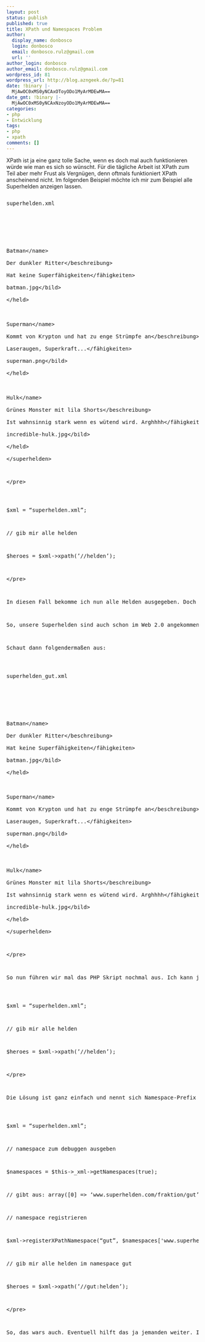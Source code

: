 ```yaml
---
layout: post
status: publish
published: true
title: XPath und Namespaces Problem
author:
  display_name: donbosco
  login: donbosco
  email: donbosco.rulz@gmail.com
  url: ''
author_login: donbosco
author_email: donbosco.rulz@gmail.com
wordpress_id: 81
wordpress_url: http://blog.azngeek.de/?p=81
date: !binary |-
  MjAwOC0xMS0yNCAxOToyODo1MyArMDEwMA==
date_gmt: !binary |-
  MjAwOC0xMS0yNCAxNzoyODo1MyArMDEwMA==
categories:
- php
- Entwicklung
tags:
- php
- xpath
comments: []
---
```

<p>XPath ist ja eine ganz tolle Sache, wenn es doch mal auch funktionieren w&uuml;rde wie man es sich so w&uuml;nscht. F&uuml;r die t&auml;gliche Arbeit ist XPath zum Teil aber mehr Frust als Vergn&uuml;gen, denn oftmals funktioniert XPath anscheinend nicht. Im folgenden Beispiel m&ouml;chte ich mir zum Beispiel alle Superhelden anzeigen lassen.</p>
<pre lang="XML" line="1">
<p>superhelden.xml</p>
<p><superhelden><br />
<held><br />
<name>Batman<&#47;name><br />
<beschreibung>Der dunkler Ritter<&#47;beschreibung><br />
<f&auml;higkeiten>Hat keine Superf&auml;higkeiten<&#47;f&auml;higkeiten><br />
<bild>batman.jpg<&#47;bild><br />
<&#47;held><br />
<held><br />
<name>Superman<&#47;name><br />
<beschreibung>Kommt von Krypton und hat zu enge Str&uuml;mpfe an<&#47;beschreibung><br />
<f&auml;higkeiten>Laseraugen, Superkraft...<&#47;f&auml;higkeiten><br />
<bild>superman.png<&#47;bild><br />
<&#47;held><br />
<held><br />
<name>Hulk<&#47;name><br />
<beschreibung>Gr&uuml;nes Monster mit lila Shorts<&#47;beschreibung><br />
<f&auml;higkeiten>Ist wahnsinnig stark wenn es w&uuml;tend wird. Arghhhh<&#47;f&auml;higkeiten><br />
<bild>incredible-hulk.jpg<&#47;bild><br />
<&#47;held><br />
<&#47;superhelden></p>
<p><&#47;pre></p>
<pre lang="java" line="1">
<p>$xml = &ldquo;superhelden.xml&rdquo;;</p>
<p>&#47;&#47; gib mir alle helden</p>
<p>$heroes = $xml->xpath(&rsquo;&#47;&#47;helden&rsquo;);</p>
<p><&#47;pre></p>
<p>In diesen Fall bekomme ich nun alle Helden ausgegeben. Doch wo ist nun das Problem? Nehmen wir mal an, die Helden geh&ouml;ren zu einer bestimmten Fraktion, sagen wir mal hier den Guten, so k&ouml;nnte man das nat&uuml;rlich jedem Helden explizit zuteilen. Da wir aber nun wissen dass sowohl Batman, Superman als auch Hulk gut sind, deklarieren wir das doch ganz einfach an den Anfang des XML-Dokumentes.</p>
<p>So, unsere Superhelden sind auch schon im Web 2.0 angekommen und haben sich eine tolle Domain gesichert. Da diese auch tolle Praktikanten im SEO haben, nennen wir diesen Namespace einfach mal superhelden.com&#47;fraktion&#47;gut.</p>
<p>Schaut dann folgenderma&szlig;en aus:</p>
<pre lang="XML" line="1">
<p>superhelden_gut.xml</p>
<p><superhelden xmlns=&rdquo;http:&#47;&#47;www.superhelden.com&#47;fraktion&#47;gut&rdquo;><br />
<held><br />
<name>Batman<&#47;name><br />
<beschreibung>Der dunkler Ritter<&#47;beschreibung><br />
<f&auml;higkeiten>Hat keine Superf&auml;higkeiten<&#47;f&auml;higkeiten><br />
<bild>batman.jpg<&#47;bild><br />
<&#47;held><br />
<held><br />
<name>Superman<&#47;name><br />
<beschreibung>Kommt von Krypton und hat zu enge Str&uuml;mpfe an<&#47;beschreibung><br />
<f&auml;higkeiten>Laseraugen, Superkraft...<&#47;f&auml;higkeiten><br />
<bild>superman.png<&#47;bild><br />
<&#47;held><br />
<held><br />
<name>Hulk<&#47;name><br />
<beschreibung>Gr&uuml;nes Monster mit lila Shorts<&#47;beschreibung><br />
<f&auml;higkeiten>Ist wahnsinnig stark wenn es w&uuml;tend wird. Arghhhh<&#47;f&auml;higkeiten><br />
<bild>incredible-hulk.jpg<&#47;bild><br />
<&#47;held><br />
<&#47;superhelden></p>
<p><&#47;pre></p>
<p>So nun f&uuml;hren wir mal das PHP Skript nochmal aus. Ich kann jetzt schon behaupten, dass nichts zur&uuml;ckkommen wird. Das liegt daran, dass XPath versucht, alle Helden zur&uuml;ckzugeben, die keinen Namespace zugeordnet sind. Bl&ouml;des XPath, was w&auml;re denn, wenn Commissioner Gordon versuchen w&uuml;rde, Batman aus der Liste zu extrahieren, XPath das aber nicht weil es den vorgegebenen Namespace nicht erkennt? Ganz richtig, alles im Arsch. Auch das Skript.</p>
<pre lang="java" line="1">
<p>$xml = &ldquo;superhelden.xml&rdquo;;</p>
<p>&#47;&#47; gib mir alle helden</p>
<p>$heroes = $xml->xpath(&rsquo;&#47;&#47;helden&rsquo;);</p>
<p><&#47;pre></p>
<p>Die L&ouml;sung ist ganz einfach und nennt sich Namespace-Prefix Mapping. Auf gut deutsch &uuml;bersetzt bedeutet das, dass der Namespace mit PHP registriert werden muss.  XPath muss also erfahren, in welchen Namespace es nach den Helden zu suchen hat.</p>
<pre lang="java" line="1">
<p>$xml = &ldquo;superhelden.xml&rdquo;;</p>
<p>&#47;&#47; namespace zum debuggen ausgeben</p>
<p>$namespaces = $this->_xml->getNamespaces(true);</p>
<p>&#47;&#47; gibt aus: array([0] => &lsquo;www.superhelden.com&#47;fraktion&#47;gut&rsquo;)</p>
<p>&#47;&#47; namespace registrieren</p>
<p>$xml->registerXPathNamespace(&ldquo;gut&rdquo;, $namespaces['www.superhelden.com&#47;fraktion&#47;gut']);</p>
<p>&#47;&#47; gib mir alle helden im namespace gut</p>
<p>$heroes = $xml->xpath(&rsquo;&#47;&#47;gut:helden&rsquo;);</p>
<p><&#47;pre></p>
<p>So, das wars auch. Eventuell hilft das ja jemanden weiter. Ich hab wirklich lange gebraucht um darauf zu kommen, dass XPath zu bl&ouml;d daf&uuml;r ist.</p>
